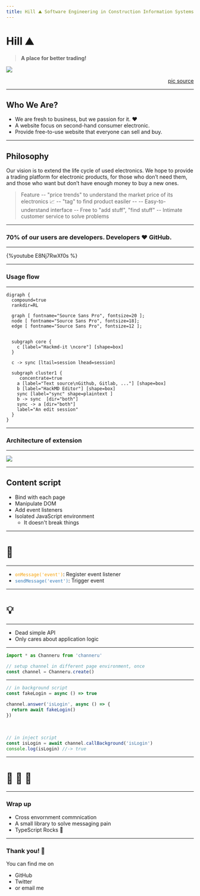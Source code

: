```yaml
---
title: Hill ⛰️ Software Engineering in Construction Information Systems
---
```


# Hill ⛰️
> **A place for better trading!** 

![ ](https://www.english-heritage.org.uk/siteassets/home/visit/places-to-visit/silbury-hill/silbury-hill-hero.jpg)
[<div style="text-align: right">pic source</div>](https://www.english-heritage.org.uk/visit/places/silbury-hill/)</p>

---

## Who We Are?

- We are fresh to business, but we passion for it. :heart: 
- A website focus on second-hand consumer electronic.
- Provide free-to-use website that everyone can sell and buy.

___ 

## Philosophy

Our vision is to extend the life cycle of used electronics. We hope to provide a trading platform for electronic products, for those who don’t need them, and those who want but don’t have enough money to buy a new ones.

> Feature
-- "price trends" to understand the market price of its electronics :chart_with_upwards_trend: 
-- "tag" to find product easiler
-- 
-- Easy-to-understand interface
-- Free to "add stuff", "find stuff"
-- Intimate customer service to solve problems


___

### 70% of our users are developers. Developers :heart: GitHub.

---

{%youtube E8Nj7RwXf0s %}

---

### Usage flow

---


```graphviz
digraph {
  compound=true
  rankdir=RL

  graph [ fontname="Source Sans Pro", fontsize=20 ];
  node [ fontname="Source Sans Pro", fontsize=18];
  edge [ fontname="Source Sans Pro", fontsize=12 ];


  subgraph core {
    c [label="Hackmd-it \ncore"] [shape=box]
  }
  
  c -> sync [ltail=session lhead=session]

  subgraph cluster1 {
     concentrate=true
    a [label="Text source\nGithub, Gitlab, ..."] [shape=box]
    b [label="HackMD Editor"] [shape=box]
    sync [label="sync" shape=plaintext ]
    b -> sync  [dir="both"]
    sync -> a [dir="both"]
    label="An edit session"
  }
}
```

---

### Architecture of extension

---

![](https://i.imgur.com/ij69tPh.png)

---

## Content script

- Bind with each page
- Manipulate DOM
- Add event listeners
- Isolated JavaScript environment
  - It doesn't break things

---

# :fork_and_knife: 

---

<style>
code.blue {
  color: #337AB7 !important;
}
code.orange {
  color: #F7A004 !important;
}
</style>

- <code class="orange">onMessage('event')</code>: Register event listener
- <code class="blue">sendMessage('event')</code>: Trigger event

---

# :bulb: 

---

- Dead simple API
- Only cares about application logic

---

```typescript
import * as Channeru from 'channeru'

// setup channel in different page environment, once
const channel = Channeru.create()
```

---

```typescript
// in background script
const fakeLogin = async () => true

channel.answer('isLogin', async () => {
  return await fakeLogin()
})
```

<br>

```typescript
// in inject script
const isLogin = await channel.callBackground('isLogin')
console.log(isLogin) //-> true
```

---

# :100: :muscle: :tada:

---

### Wrap up

- Cross envornment commnication
- A small library to solve messaging pain
- TypeScript Rocks :tada: 

---

### Thank you! :sheep: 

You can find me on

- GitHub
- Twitter
- or email me
